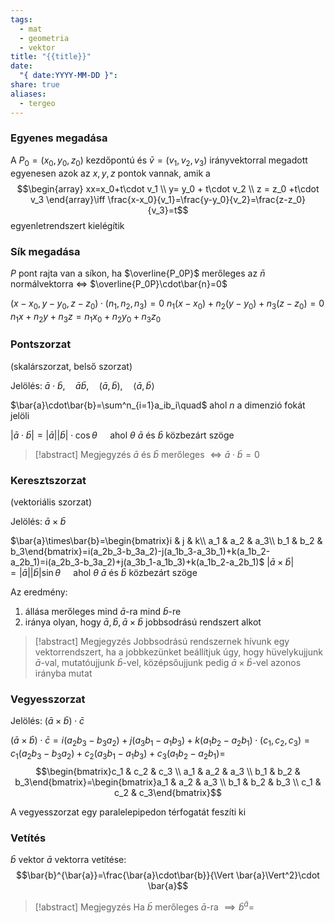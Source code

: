 ```yaml
---
tags:
  - mat
  - geometria
  - vektor
title: "{{title}}"
date:
  "{ date:YYYY-MM-DD }":
share: true
aliases:
  - tergeo
---
```

### Egyenes megadása

A $P_0=(x_0,y_0,z_0)$ kezdőpontú és $\bar{v}=(v_1,v_2,v_3)$ irányvektorral megadott egyenesen azok az $x,y,z$ pontok vannak, amik a 
$$\begin{array} xx=x_0+t\cdot v_1 \\ y= y_0 + t\cdot v_2 \\ z = z_0 +t\cdot v_3
\end{array}\iff \frac{x-x_0}{v_1}=\frac{y-y_0}{v_2}=\frac{z-z_0}{v_3}=t$$
egyenletrendszert kielégítik
### Sík megadása

$P$ pont rajta van a síkon, ha $\overline{P_0P}$ merőleges az $\bar{n}$ normálvektorra $\iff$ $\overline{P_0P}\cdot\bar{n}=0$ 

$(x-x_0,y-y_0,z-z_0)\cdot(n_1, n_2, n_3)=0$
$n_1(x-x_0)+n_2(y-y_0)+n_3(z-z_0)=0$
$n_1x+n_2y+n_3z=n_1x_0+n_2y_0+n_3z_0$

### Pontszorzat
(skalárszorzat, belső szorzat)

Jelölés: $\bar{a}\cdot\bar{b},\quad\bar{a}\bar{b},\quad(\bar{a},\bar{b}),\quad\langle\bar{a},\bar{b}\rangle$

$\bar{a}\cdot\bar{b}=\sum^n_{i=1}a_ib_i\quad$ ahol $n$ a dimenzió fokát jelöli

$|\bar{a}\cdot\bar{b}|=|\bar{a}||\bar{b}|\cdot\cos\theta\quad$ ahol $\theta$ $\bar{a}$ és $\bar{b}$ közbezárt szöge

>[!abstract] Megjegyzés 
>$\bar{a}$ és $\bar{b}$ merőleges $\iff\bar{a}\cdot\bar{b}=0$  

### Keresztszorzat
(vektoriális szorzat)

Jelölés: $\bar{a}\times\bar{b}$

$\bar{a}\times\bar{b}=\begin{bmatrix}i & j & k\\ a_1 & a_2 & a_3\\ b_1 & b_2 & b_3\end{bmatrix}=i(a_2b_3-b_3a_2)-j(a_1b_3-a_3b_1)+k(a_1b_2-a_2b_1)=i(a_2b_3-b_3a_2)+j(a_3b_1-a_1b_3)+k(a_1b_2-a_2b_1)$
$|\bar{a}\times\bar{b}|=|\bar{a}||\bar{b}|\sin\theta\quad$ ahol $\theta$ $\bar{a}$ és $\bar{b}$ közbezárt szöge

Az eredmény:
1. állása merőleges mind $\bar{a}$-ra mind $\bar{b}$-re 
2. iránya olyan, hogy $\bar{a},\bar{b},\bar{a}\times\bar{b}$ jobbsodrású rendszert alkot

>[!abstract] Megjegyzés
>Jobbsodrású rendszernek hívunk egy vektorrendszert, ha a jobbkezünket beállítjuk úgy, hogy hüvelykujjunk $\bar{a}$-val, mutatóujjunk $\bar{b}$-vel, középsőujjunk pedig $\bar{a}\times\bar{b}$-vel azonos irányba mutat

### Vegyesszorzat

Jelölés: $(\bar{a}\times\bar{b})\cdot \bar{c}$

$(\bar{a}\times\bar{b})\cdot \bar{c}=i(a_2b_3-b_3a_2)+j(a_3b_1-a_1b_3)+k(a_1b_2-a_2b_1)\cdot(c_1, c_2, c_3)=c_1(a_2b_3-b_3a_2)+c_2(a_3b_1-a_1b_3)+c_3(a_1b_2-a_2b_1)=$
$$\begin{bmatrix}c_1 & c_2 & c_3 \\ a_1 & a_2 & a_3 \\ b_1 & b_2 & b_3\end{bmatrix}=\begin{bmatrix}a_1 & a_2 & a_3 \\ b_1 & b_2 & b_3 \\ c_1 & c_2 & c_3\end{bmatrix}$$

A vegyesszorzat egy paralelepipedon térfogatát feszíti ki

### Vetítés

$\bar{b}$ vektor $\bar{a}$ vektorra vetítése: $$\bar{b}^{\bar{a}}=\frac{\bar{a}\cdot\bar{b}}{\Vert \bar{a}\Vert^2}\cdot \bar{a}$$
>[!abstract] Megjegyzés
>Ha $\bar{b}$ merőleges $\bar{a}$-ra $\implies\bar{b}^{\bar{a}}=$
